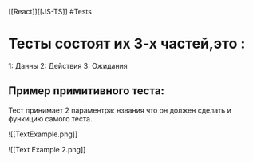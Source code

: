 [[React]][[JS-TS]] #Tests 

# Тесты состоят их 3-х частей,это :
1: Данны
2: Действия
3: Ожидания

## Пример примитивного теста: 
Тест принимает 2 параментра: нзвания что он должен сделать и функицию самого теста.

![[TextExample.png]]

![[Text Example 2.png]]